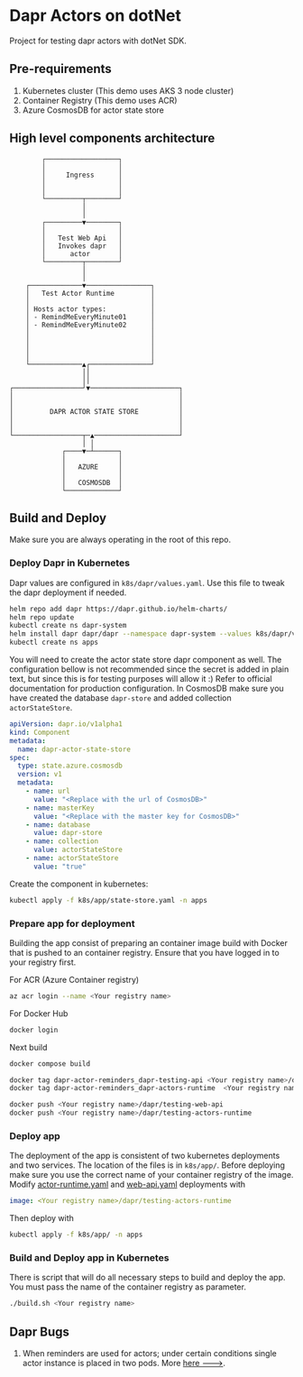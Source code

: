 # Dapr Actors on dotNet

Project for testing dapr actors with dotNet SDK.

## Pre-requirements

1. Kubernetes cluster (This demo uses AKS 3 node cluster)
2. Container Registry (This demo uses ACR)
3. Azure CosmosDB for actor state store

## High level components architecture

```ascii
        ┌──────────────────┐
        │                  │
        │     Ingress      │
        │                  │
        │                  │
        └─────────┬────────┘
                  │
                  │
        ┌─────────▼────────┐
        │                  │
        │   Test Web Api   │
        │   Invokes dapr   │
        │      actor       │
        └─────────┬────────┘
                  │
                  │
    ┌─────────────▼────────────────┐
    │   Test Actor Runtime         │
    │                              │
    │ Hosts actor types:           │
    │ - RemindMeEveryMinute01      │
    │ - RemindMeEveryMinute02      │
    │                              │
    │                              │
    │                              │
    │                              │
    └─────────────▲┌───────────────┘
                  ││
                  ││
┌─────────────────┘▼──────────────────────┐
│                                         │
│                                         │
│         DAPR ACTOR STATE STORE          │
│                                         │
│                                         │
└─────────────────┬─▲─────────────────────┘
                  │ │
             ┌────▼─┴──────┐
             │             │
             │   AZURE     │
             │             │
             │   COSMOSDB  │
             └─────────────┘
```

## Build and Deploy

Make sure you are always operating in the root of this repo.

### Deploy Dapr in Kubernetes

Dapr values are configured in `k8s/dapr/values.yaml`. Use this file to tweak the dapr deployment if needed.

```bash
helm repo add dapr https://dapr.github.io/helm-charts/
helm repo update
kubectl create ns dapr-system
helm install dapr dapr/dapr --namespace dapr-system --values k8s/dapr/values.yaml --wait
kubectl create ns apps
```

You will need to create the actor state store dapr component as well. The configuration bellow is not recommended since the secret is added in plain text, but since this is for testing purposes will allow it :) Refer to official documentation for production configuration. In CosmosDB make sure you have created the database `dapr-store` and added collection `actorStateStore`.

```yaml
apiVersion: dapr.io/v1alpha1
kind: Component
metadata:
  name: dapr-actor-state-store
spec:
  type: state.azure.cosmosdb
  version: v1
  metadata:
    - name: url
      value: "<Replace with the url of CosmosDB>"
    - name: masterKey
      value: "<Replace with the master key for CosmosDB>"
    - name: database
      value: dapr-store
    - name: collection
      value: actorStateStore
    - name: actorStateStore
      value: "true"
```

Create the component in kubernetes:

```bash
kubectl apply -f k8s/app/state-store.yaml -n apps
```

### Prepare app for deployment

Building the app consist of preparing an container image build with Docker that is pushed to an container registry. Ensure that you have logged in to your registry first.

For ACR (Azure Container registry)

```bash
az acr login --name <Your registry name>
```

For Docker Hub

```bash
docker login
```

Next build

```bash
docker compose build

docker tag dapr-actor-reminders_dapr-testing-api <Your registry name>/dapr/testing-web-api
docker tag dapr-actor-reminders_dapr-actors-runtime  <Your registry name>/dapr/testing-actors-runtime

docker push <Your registry name>/dapr/testing-web-api
docker push <Your registry name>/dapr/testing-actors-runtime
```

### Deploy app

The deployment of the app is consistent of two kubernetes deployments and two services. The location of the files is in `k8s/app/`. Before deploying make sure you use the correct name of your container registry of the image. Modify [actor-runtime.yaml](k8s/app/actor-runtime.yaml) and [web-api.yaml](web-api.yaml) deployments with

```yaml
image: <Your registry name>/dapr/testing-actors-runtime
```

Then deploy with

```bash
kubectl apply -f k8s/app/ -n apps
```

### Build and Deploy app in Kubernetes

There is script that will do all necessary steps to build and deploy the app. You must pass the name of the container registry as parameter.

```bash
./build.sh <Your registry name>
```

## Dapr Bugs

1. When reminders are used for actors; under certain conditions single actor instance is placed in two pods. More [here --->](bugs/01/BUG01.md).
